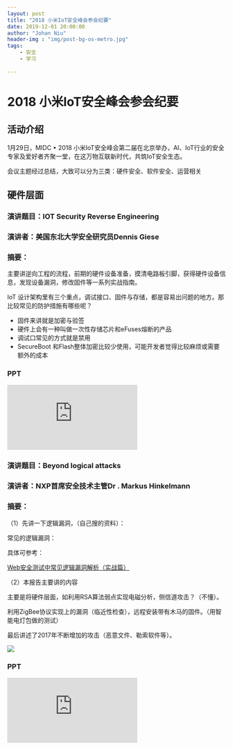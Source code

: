 ```yaml
---
layout: post
title: "2018 小米IoT安全峰会参会纪要"
date: 2019-12-01 20:00:00
author: "Johan Niu"
header-img : "img/post-bg-os-metro.jpg"
tags:
    - 安全
    - 学习
       
---
```


# 2018 小米IoT安全峰会参会纪要

## 活动介绍

1月29日，MIDC • 2018 小米IoT安全峰会第二届在北京举办，AI、IoT行业的安全专家及爱好者齐聚一堂，在这万物互联新时代，共筑IoT安全生态。

会议主题经过总结，大致可以分为三类：硬件安全、软件安全、运营相关

## 硬件层面

### 演讲题目：IOT Security Reverse Engineering 
### 演讲者：美国东北大学安全研究员Dennis Giese
### 摘要：

主要讲逆向工程的流程，前期的硬件设备准备，摸清电路板引脚，获得硬件设备信息，发现设备漏洞，修改固件等一系列实战指南。

IoT 设计架构里有三个重点，调试接口、固件与存储，都是容易出问题的地方。那比较常见的防护措施有哪些呢？

* 固件来讲就是加密与验签
* 硬件上会有一种叫做一次性存储芯片和eFuses熔断的产品
* 调试口常见的方式就是禁用
* SecureBoot 和Flash整体加密比较少使用，可能开发者觉得比较麻烦或需要额外的成本

### PPT

![DEFCON26-Having_fun_with_IoT-Xiaomi](http://niubencoolboy.github.io/ppt/DEFCON26-Having_fun_with_IoT-Xiaomi.pdf)

### 演讲题目：Beyond logical attacks 
### 演讲者：NXP首席安全技术主管Dr . Markus Hinkelmann
### 摘要：

（1）先讲一下逻辑漏洞，（自己搜的资料）：

常见的逻辑漏洞：

具体可参考：

[Web安全测试中常见逻辑漏洞解析（实战篇）](https://www.freebuf.com/vuls/112339.html)

（2）本报告主要讲的内容

主要是将硬件层面，如利用RSA算法弱点实现电磁分析，侧信道攻击？（不懂）。

利用ZigBee协议实现上的漏洞（临近性检查），远程安装带有木马的固件。（用智能电灯包做的测试）

最后讲述了2017年不断增加的攻击（恶意文件、勒索软件等）。

![](http://niubencoolboy.github.io/img/sec/logical_attacks.png)

### PPT

![Beyond logical attacks](http://niubencoolboy.github.io/ppt/Beyond%20logical%20attacks%20-%20Markus%20Hinkelmann.pdf)



